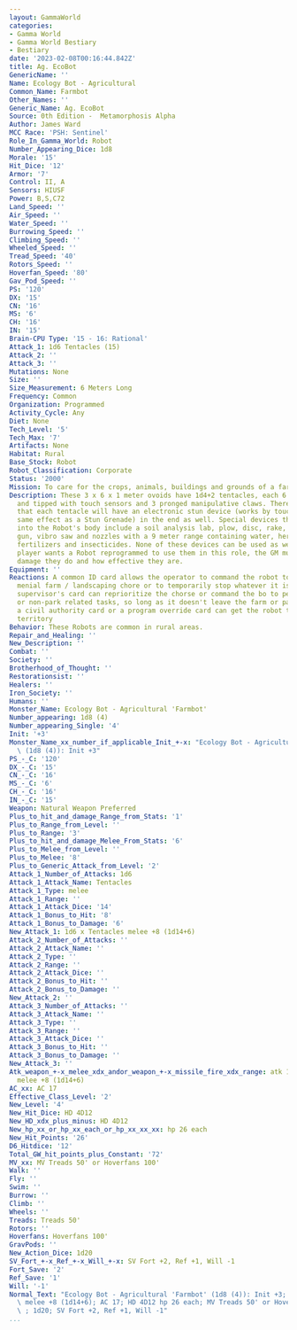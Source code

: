 ```yaml
---
layout: GammaWorld
categories:
- Gamma World
- Gamma World Bestiary
- Bestiary
date: '2023-02-08T00:16:44.842Z'
title: Ag. EcoBot
GenericName: ''
Name: Ecology Bot - Agricultural
Common_Name: Farmbot
Other_Names: ''
Generic_Name: Ag. EcoBot
Source: 0th Edition -  Metamorphosis Alpha
Author: James Ward
MCC Race: 'PSH: Sentinel'
Role_In_Gamma_World: Robot
Number_Appearing_Dice: 1d8
Morale: '15'
Hit_Dice: '12'
Armor: '7'
Control: II, A
Sensors: HIUSF
Power: B,S,C72
Land_Speed: ''
Air_Speed: ''
Water_Speed: ''
Burrowing_Speed: ''
Climbing_Speed: ''
Wheeled_Speed: ''
Tread_Speed: '40'
Rotors_Speed: ''
Hoverfan_Speed: '80'
Gav_Pod_Speed: ''
PS: '120'
DX: '15'
CN: '16'
MS: '6'
CH: '16'
IN: '15'
Brain-CPU Type: '15 - 16: Rational'
Attack_1: 1d6 Tentacles (15)
Attack_2: ''
Attack_3: ''
Mutations: None
Size: ''
Size_Measurement: 6 Meters Long
Frequency: Common
Organization: Programmed
Activity_Cycle: Any
Diet: None
Tech_Level: '5'
Tech_Max: '7'
Artifacts: None
Habitat: Rural
Base_Stock: Robot
Robot_Classification: Corporate
Status: '2000'
Mission: To care for the crops, animals, buildings and grounds of a farm.
Description: These 3 x 6 x 1 meter ovoids have 1d4+2 tentacles, each 6 meters long
  and tipped with touch sensors and 3 pronged manipulative claws. There is a 50% chance
  that each tentacle will have an electronic stun device (works by touch with the
  same effect as a Stun Grenade) in the end as well. Special devices that retract
  into the Robot's body include a soil analysis lab, plow, disc, rake, mower, flame
  gun, vibro saw and nozzles with a 9 meter range containing water, herbicides, fungicides,
  fertilizers and insecticides. None of these devices can be used as weapons. If the
  player wants a Robot reprogrammed to use them in this role, the GM must decide what
  damage they do and how effective they are.
Equipment: ''
Reactions: A common ID card allows the operator to command the robot to perform any
  menial farm / landscaping chore or to temporarily stop whatever it is doing.  A
  supervisor's card can reprioritize the chorse or command the bo to perform nonfarm-related
  or non-park related tasks, so long as it doesn't leave the farm or park property.Only
  a civil authority card or a program override card can get the robot to leave its
  territory
Behavior: These Robots are common in rural areas.
Repair_and_Healing: ''
New_Description: ''
Combat: ''
Society: ''
Brotherhood_of_Thought: ''
Restorationsist: ''
Healers: ''
Iron_Society: ''
Humans: ''
Monster_Name: Ecology Bot - Agricultural 'Farmbot'
Number_appearing: 1d8 (4)
Number_appearing_Single: '4'
Init: '+3'
Monster_Name_xx_number_if_applicable_Init_+-x: "Ecology Bot - Agricultural 'Farmbot'\
  \ (1d8 (4)): Init +3"
PS_-_C: '120'
DX_-_C: '15'
CN_-_C: '16'
MS_-_C: '6'
CH_-_C: '16'
IN_-_C: '15'
Weapon: Natural Weapon Preferred
Plus_to_hit_and_damage_Range_from_Stats: '1'
Plus_to_Range_from_Level: ''
Plus_to_Range: '3'
Plus_to_hit_and_damage_Melee_From_Stats: '6'
Plus_to_Melee_from_Level: ''
Plus_to_Melee: '8'
Plus_to_Generic_Attack_from_Level: '2'
Attack_1_Number_of_Attacks: 1d6
Attack_1_Attack_Name: Tentacles
Attack_1_Type: melee
Attack_1_Range: ''
Attack_1_Attack_Dice: '14'
Attack_1_Bonus_to_Hit: '8'
Attack_1_Bonus_to_Damage: '6'
New_Attack_1: 1d6 x Tentacles melee +8 (1d14+6)
Attack_2_Number_of_Attacks: ''
Attack_2_Attack_Name: ''
Attack_2_Type: ''
Attack_2_Range: ''
Attack_2_Attack_Dice: ''
Attack_2_Bonus_to_Hit: ''
Attack_2_Bonus_to_Damage: ''
New_Attack_2: ''
Attack_3_Number_of_Attacks: ''
Attack_3_Attack_Name: ''
Attack_3_Type: ''
Attack_3_Range: ''
Attack_3_Attack_Dice: ''
Attack_3_Bonus_to_Hit: ''
Attack_3_Bonus_to_Damage: ''
New_Attack_3: ''
Atk_weapon_+-x_melee_xdx_andor_weapon_+-x_missile_fire_xdx_range: atk 1d6 x tentacles
  melee +8 (1d14+6)
AC_xx: AC 17
Effective_Class_Level: '2'
New_Level: '4'
New_Hit_Dice: HD 4D12
New_HD_xdx_plus_minus: HD 4D12
New_hp_xx_or_hp_xx_each_or_hp_xx_xx_xx: hp 26 each
New_Hit_Points: '26'
D6_Hitdice: '12'
Total_GW_hit_points_plus_Constant: '72'
MV_xx: MV Treads 50' or Hoverfans 100'
Walk: ''
Fly: ''
Swim: ''
Burrow: ''
Climb: ''
Wheels: ''
Treads: Treads 50'
Rotors: ''
Hoverfans: Hoverfans 100'
GravPods: ''
New_Action_Dice: 1d20
SV_Fort_+-x_Ref_+-x_Will_+-x: SV Fort +2, Ref +1, Will -1
Fort_Save: '2'
Ref_Save: '1'
Will: '-1'
Normal_Text: "Ecology Bot - Agricultural 'Farmbot' (1d8 (4)): Init +3; atk 1d6 x tentacles\
  \ melee +8 (1d14+6); AC 17; HD 4D12 hp 26 each; MV Treads 50' or Hoverfans 100'\
  \ ; 1d20; SV Fort +2, Ref +1, Will -1"
...
```

